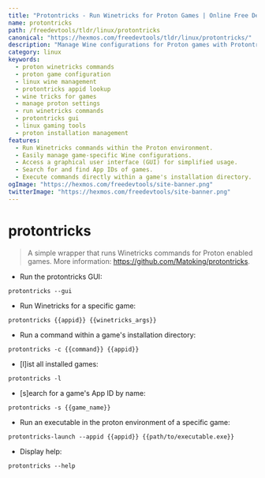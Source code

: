 ```yaml
---
title: "Protontricks - Run Winetricks for Proton Games | Online Free DevTools by Hexmos"
name: protontricks
path: /freedevtools/tldr/linux/protontricks
canonical: "https://hexmos.com/freedevtools/tldr/linux/protontricks/"
description: "Manage Wine configurations for Proton games with Protontricks.  Easily run Winetricks commands and control game settings. Free online tool, no registration required."
category: linux
keywords:
  - proton winetricks commands
  - proton game configuration
  - linux wine management
  - protontricks appid lookup
  - wine tricks for games
  - manage proton settings
  - run winetricks commands
  - protontricks gui
  - linux gaming tools
  - proton installation management
features:
  - Run Winetricks commands within the Proton environment.
  - Easily manage game-specific Wine configurations.
  - Access a graphical user interface (GUI) for simplified usage.
  - Search for and find App IDs of games.
  - Execute commands directly within a game's installation directory.
ogImage: "https://hexmos.com/freedevtools/site-banner.png"
twitterImage: "https://hexmos.com/freedevtools/site-banner.png"
---
```


# protontricks

> A simple wrapper that runs Winetricks commands for Proton enabled games.
> More information: <https://github.com/Matoking/protontricks>.

- Run the protontricks GUI:

`protontricks --gui`

- Run Winetricks for a specific game:

`protontricks {{appid}} {{winetricks_args}}`

- Run a command within a game's installation directory:

`protontricks -c {{command}} {{appid}}`

- [l]ist all installed games:

`protontricks -l`

- [s]earch for a game's App ID by name:

`protontricks -s {{game_name}}`

- Run an executable in the proton environment of a specific game:

`protontricks-launch --appid {{appid}} {{path/to/executable.exe}}`

- Display help:

`protontricks --help`
